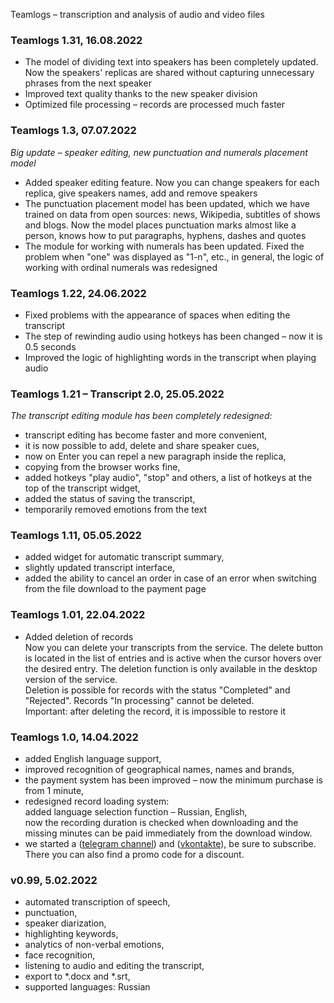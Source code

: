 Teamlogs – transcription and analysis of audio and video files

### **Teamlogs 1.31,** 16.08.2022
* The model of dividing text into speakers has been completely updated. Now the speakers' replicas are shared without capturing unnecessary phrases from the next speaker
* Improved text quality thanks to the new speaker division
* Optimized file processing – records are processed much faster

### **Teamlogs 1.3,** 07.07.2022

_Big update – speaker editing, new punctuation and numerals placement model_

* Added speaker editing feature. Now you can change speakers for each replica, give speakers names, add and remove speakers
* The punctuation placement model has been updated, which we have trained on data from open sources: news, Wikipedia, subtitles of shows and blogs. Now the model places punctuation marks almost like a person, knows how to put paragraphs, hyphens, dashes and quotes
* The module for working with numerals has been updated. Fixed the problem when "one" was displayed as "1-n", etc., in general, the logic of working with ordinal numerals was redesigned

### **Teamlogs 1.22,** 24.06.2022

* Fixed problems with the appearance of spaces when editing the transcript
* The step of rewinding audio using hotkeys has been changed – now it is 0.5 seconds
* Improved the logic of highlighting words in the transcript when playing audio

### **Teamlogs 1.21 – Transcript 2.0,** 25.05.2022

_The transcript editing module has been completely redesigned:_
* transcript editing has become faster and more convenient,
* it is now possible to add, delete and share speaker cues,
* now on Enter you can repel a new paragraph inside the replica,
* copying from the browser works fine,
* added hotkeys "play audio", "stop" and others, a list of hotkeys at the top of the transcript widget,
* added the status of saving the transcript,
* temporarily removed emotions from the text

### **Teamlogs 1.11,** 05.05.2022

* added widget for automatic transcript summary,
* slightly updated transcript interface,
* added the ability to cancel an order in case of an error when switching from the file download to the payment page

### **Teamlogs 1.01,** 22.04.2022

* Added deletion of records <br>
  Now you can delete your transcripts from the service. The delete button is located in the list of entries and is active when the cursor hovers over the desired entry. The deletion function is only available in the desktop version of the service. <br>
  Deletion is possible for records with the status "Completed" and "Rejected". Records "In processing" cannot be deleted. <br>
  Important: after deleting the record, it is impossible to restore it

### **Teamlogs 1.0,** 14.04.2022

* added English language support,
* improved recognition of geographical names, names and brands,
* the payment system has been improved – now the minimum purchase is from 1 minute,
* redesigned record loading system: <br>
  added language selection function – Russian, English, <br>
  now the recording duration is checked when downloading and the missing minutes can be paid immediately from the download window.
* we started a (<a href="https://t.me/teamlogs" target="_blank">telegram channel</a>) and (<a href="https://vk.com/teamlogs" target="_blank">vkontakte</a>), be sure to subscribe. There you can also find a promo code for a discount.

### **v0.99,** 5.02.2022

* automated transcription of speech,
* punctuation,
* speaker diarization,
* highlighting keywords,
* analytics of non-verbal emotions,
* face recognition,
* listening to audio and editing the transcript, 
* export to *.docx and *.srt,
* supported languages: Russian
